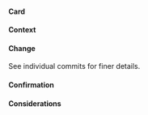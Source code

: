 #### Card

<!-- Link to Trello card or Jira issue to make it easier for future engineers to
get more context as to the nature of this change. This is the what. -->

[]()

#### Context

<!-- You've had your head in this problem space for longer than your reviewers
have. A couple of sentences as to why you've made this change will help them
review the change. This is the why. -->

#### Change

<!-- Here is where you describe *how* you're solving the problem. Ideally,
you're using meaningful commit messages:
https://tbaggery.com/2008/04/19/a-note-about-git-commit-messages.html -->

See individual commits for finer details.

#### Confirmation

<!-- Merging your change is one thing. Here is a good place to link the
dashboard or other tool that you'll look at to check that your change behaves
the way you expect it to. -->

#### Considerations

<!-- A pull request should be the *start* of a conversation, not the end of one.
Here's a good place to pre-empt questions your reviewers may have and answer
them (such as alternative approaches considered and discarded). It's also a good
point to highlight any doubts you may have about your solution. -->
